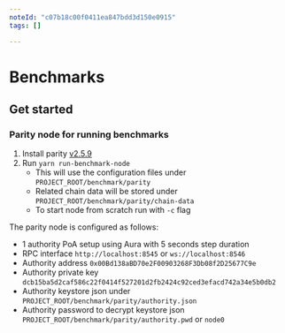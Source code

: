 ```yaml
---
noteId: "c07b18c00f0411ea847bdd3d150e0915"
tags: []

---
```


# Benchmarks
## Get started
### Parity node for running benchmarks
1. Install parity [v2.5.9](https://github.com/paritytech/parity-ethereum/releases/tag/v2.5.9)
2. Run `yarn run-benchmark-node`
    - This will use the configuration files under `PROJECT_ROOT/benchmark/parity`
    - Related chain data will be stored under `PROJECT_ROOT/benchmark/parity/chain-data`
    - To start node from scratch run with `-c` flag

The parity node is configured as follows:
  - 1 authority PoA setup using Aura with 5 seconds step duration
  - RPC interface `http://localhost:8545` or `ws://localhost:8546`
  - Authority address `0x00Bd138aBD70e2F00903268F3Db08f2D25677C9e`
  - Authority private key `dcb15ba5d2caf586c22f0414f527201d2fb2424c92ced3efacd742a34e5b0db2`
  - Authority keystore json under `PROJECT_ROOT/benchmark/parity/authority.json`
  - Authority password to decrypt keystore json `PROJECT_ROOT/benchmark/parity/authority.pwd` or `node0`
